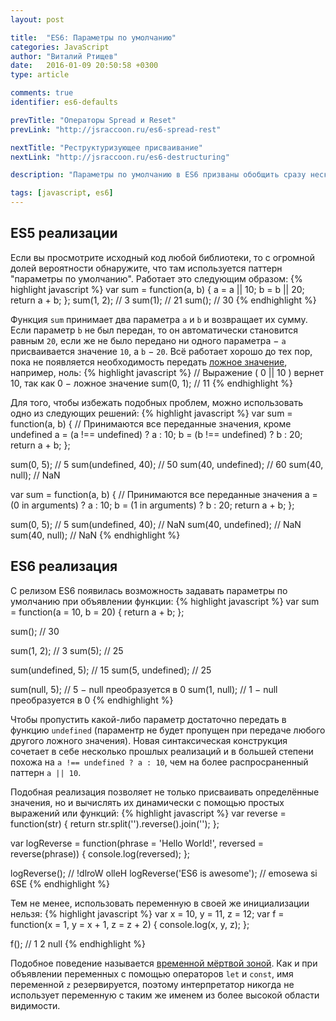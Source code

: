 ```yaml
---
layout: post

title:  "ES6: Параметры по умолчанию"
categories: JavaScript
author: "Виталий Ртищев"
date:   2016-01-09 20:50:58 +0300
type: article

comments: true
identifier: es6-defaults

prevTitle: "Операторы Spread и Reset"
prevLink: "http://jsraccoon.ru/es6-spread-rest"

nextTitle: "Реструктуризующее присваивание"
nextLink: "http://jsraccoon.ru/es6-destructuring"

description: "Параметры по умолчанию в ES6 призваны обобщить сразу несколько паттернов и существенно упростить восприятие функций."

tags: [javascript, es6]
---
```


## ES5 реализации
Если вы просмотрите исходный код любой библиотеки, то с огромной долей вероятности обнаружите, что там используется паттерн "параметры по умолчанию". Работает это следующим образом:
{% highlight javascript %}
var sum = function(a, b) {
  a = a || 10;
  b = b || 20;
  return a + b;
};
sum(1, 2); // 3
sum(1);    // 21
sum();     // 30
{% endhighlight %} 

Функция `sum` принимает два параметра `a` и `b` и возвращает их сумму. Если параметр `b` не был передан, то он автоматически становится равным `20`, если же не было передано ни одного параметра − `a` присваивается значение `10`, а `b` − `20`. Всё работает хорошо до тех пор, пока не появляется необходимость передать [ложное значение](https://developer.mozilla.org/ru/docs/Glossary/Falsy), например, ноль:
{% highlight javascript %}
// Выражение ( 0 || 10 ) вернет 10, так как 0 − ложное значение
sum(0, 1); // 11
{% endhighlight %} 

Для того, чтобы избежать подобных проблем, можно использовать одно из следующих решений:
{% highlight javascript %}
var sum = function(a, b) {
  // Принимаются все переданные значения, кроме undefined
  a = (a !== undefined) ? a : 10;
  b = (b !== undefined) ? b : 20;
  return a + b;
};

sum(0, 5); // 5
sum(undefined, 40); // 50
sum(40, undefined); // 60
sum(40, null);      // NaN

var sum = function(a, b) {
  // Принимаются все переданные значения
  a = (0 in arguments) ? a : 10;
  b = (1 in arguments) ? b : 20;
  return a + b;
}; 

sum(0, 5); // 5
sum(undefined, 40); // NaN
sum(40, undefined); // NaN
sum(40, null); // NaN
{% endhighlight %} 

## ES6 реализация
С релизом ES6 появилась возможность задавать параметры по умолчанию при объявлении функции:
{% highlight javascript %}
var sum = function(a = 10, b = 20) {
  return a + b;
};

sum(); // 30

sum(1, 2); // 3
sum(5);    // 25

sum(undefined, 5); // 15
sum(5, undefined); // 25

sum(null, 5); // 5 − null преобразуется в 0
sum(1, null); // 1 − null преобразуется в 0
{% endhighlight %} 

Чтобы пропустить какой-либо параметр достаточно передать в функцию `undefined` (параментр не будет пропущен при передаче любого другого ложного значения). Новая синтаксическая конструкция сочетает в себе несколько прошлых реализаций и в большей степени похожа на `a !== undefined ? a : 10`, чем на более распросраненный паттерн `a || 10`. 

Подобная реализация позволяет не только присваивать определённые значения, но и вычислять их динамически с помощью простых выражений или функций:
{% highlight javascript %}
var reverse = function(str) {
  return str.split('').reverse().join('');
};

var logReverse = function(phrase = 'Hello World!', reversed = reverse(phrase)) {
  console.log(reversed); 
};

logReverse(); // !dlroW olleH
logReverse('ES6 is awesome'); // emosewa si 6SE
{% endhighlight %} 

Тем не менее, использовать переменную в своей же инициализации нельзя:
{% highlight javascript %}
var x = 10, y = 11, z = 12;
var f = function(x = 1, y = x + 1, z = z + 2) {
  console.log(x, y, z);
};

f(); // 1 2 null
{% endhighlight %} 

Подобное поведение называется [временной мёртвой зоной](http://jsraccoon.ru/es6-block-scoped-declarations/). Как и при объявлении переменных с помощью операторов `let` и `const`, имя переменной `z` резервируется, поэтому интерпретатор никогда не использует переменную с таким же именем из более высокой области видимости.